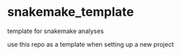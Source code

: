 # snakemake_template
template for snakemake analyses

use this repo as a template when setting up a new project

